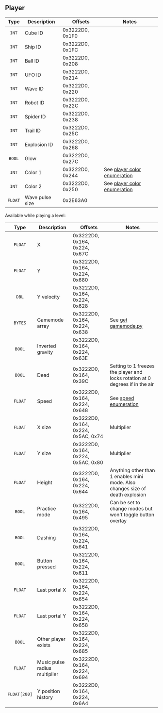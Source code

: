 ## Player

| Type | Description | Offsets | Notes |
| :--: | ----------- | ------- | ----- |
| `INT` | Cube ID | 0x3222D0, 0x1F0 |
| `INT` | Ship ID | 0x3222D0, 0x1FC |
| `INT` | Ball ID | 0x3222D0, 0x208 |
| `INT` | UFO ID | 0x3222D0, 0x214 |
| `INT` | Wave ID | 0x3222D0, 0x220 |
| `INT` | Robot ID | 0x3222D0, 0x22C |
| `INT` | Spider ID | 0x3222D0, 0x238 |
| `INT` | Trail ID | 0x3222D0, 0x25C |
| `INT` | Explosion ID | 0x3222D0, 0x268 |
| `BOOL` | Glow | 0x3222D0, 0x27C |
| `INT` | Color 1 | 0x3222D0, 0x244 | See [player color enumeration](/enumerations/player%20color.md) |
| `INT` | Color 2 | 0x3222D0, 0x250 | See [player color enumeration](/enumerations/player%20color.md) |
| `FLOAT` | Wave pulse size | 0x2E63A0 |

Available while playing a level:

| Type | Description | Offsets | Notes |
| :--: | ----------- | ------- | ----- |
| `FLOAT` | X | 0x3222D0, 0x164, 0x224, 0x67C |
| `FLOAT` | Y | 0x3222D0, 0x164, 0x224, 0x680 |
| `DBL` | Y velocity | 0x3222D0, 0x164, 0x224, 0x628 |
| `BYTES` | Gamemode array | 0x3222D0, 0x164, 0x224, 0x638 | See [get gamemode.py](scripts/get%20gamemode.py) |
| `BOOL` | Inverted gravity | 0x3222D0, 0x164, 0x224, 0x63E |
| `BOOL` | Dead | 0x3222D0, 0x164, 0x39C | Setting to 1 freezes the player and locks rotation at 0 degrees if in the air |
| `FLOAT` | Speed | 0x3222D0, 0x164, 0x224, 0x648 | See [speed enumeration](/enumerations/speed.md)
| `FLOAT` | X size | 0x3222D0, 0x164, 0x224, 0x5AC, 0x74 | Multiplier |
| `FLOAT` | Y size | 0x3222D0, 0x164, 0x224, 0x5AC, 0x80 | Multiplier |
| `FLOAT` | Height | 0x3222D0, 0x164, 0x224, 0x644 | Anything other than 1 enables mini mode. Also changes size of death explosion |
| `BOOL` | Practice mode | 0x3222D0, 0x164, 0x495 | Can be set to change modes but won't toggle button overlay |
| `BOOL` | Dashing | 0x3222D0, 0x164, 0x224, 0x641 |
| `BOOL` | Button pressed | 0x3222D0, 0x164, 0x224, 0x611 |
| `FLOAT` | Last portal X | 0x3222D0, 0x164, 0x224, 0x654 |
| `FLOAT` | Last portal Y | 0x3222D0, 0x164, 0x224, 0x658 |
| `BOOL` | Other player exists | 0x3222D0, 0x164, 0x224, 0x685 |
| `FLOAT` | Music pulse radius multiplier | 0x3222D0, 0x164, 0x224, 0x694 |
| `FLOAT[200]` | Y position history | 0x3222D0, 0x164, 0x224, 0x6A4 |